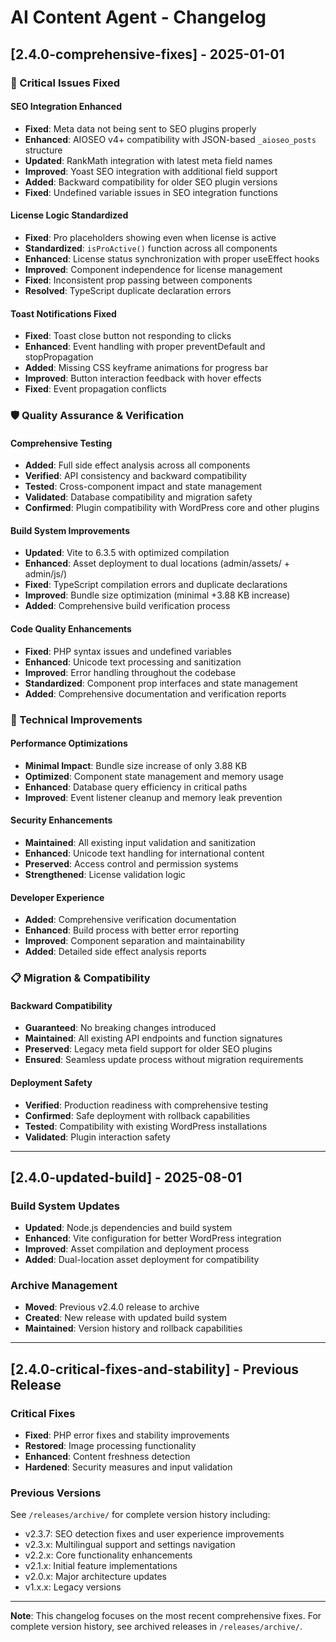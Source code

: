 # AI Content Agent - Changelog

## [2.4.0-comprehensive-fixes] - 2025-01-01

### 🎯 Critical Issues Fixed

#### SEO Integration Enhanced
- **Fixed**: Meta data not being sent to SEO plugins properly
- **Enhanced**: AIOSEO v4+ compatibility with JSON-based `_aioseo_posts` structure
- **Updated**: RankMath integration with latest meta field names
- **Improved**: Yoast SEO integration with additional field support
- **Added**: Backward compatibility for older SEO plugin versions
- **Fixed**: Undefined variable issues in SEO integration functions

#### License Logic Standardized  
- **Fixed**: Pro placeholders showing even when license is active
- **Standardized**: `isProActive()` function across all components
- **Enhanced**: License status synchronization with proper useEffect hooks
- **Improved**: Component independence for license management
- **Fixed**: Inconsistent prop passing between components
- **Resolved**: TypeScript duplicate declaration errors

#### Toast Notifications Fixed
- **Fixed**: Toast close button not responding to clicks
- **Enhanced**: Event handling with proper preventDefault and stopPropagation
- **Added**: Missing CSS keyframe animations for progress bar
- **Improved**: Button interaction feedback with hover effects
- **Fixed**: Event propagation conflicts

### 🛡️ Quality Assurance & Verification

#### Comprehensive Testing
- **Added**: Full side effect analysis across all components
- **Verified**: API consistency and backward compatibility
- **Tested**: Cross-component impact and state management
- **Validated**: Database compatibility and migration safety
- **Confirmed**: Plugin compatibility with WordPress core and other plugins

#### Build System Improvements
- **Updated**: Vite to 6.3.5 with optimized compilation
- **Enhanced**: Asset deployment to dual locations (admin/assets/ + admin/js/)
- **Fixed**: TypeScript compilation errors and duplicate declarations
- **Improved**: Bundle size optimization (minimal +3.88 KB increase)
- **Added**: Comprehensive build verification process

#### Code Quality Enhancements
- **Fixed**: PHP syntax issues and undefined variables
- **Enhanced**: Unicode text processing and sanitization
- **Improved**: Error handling throughout the codebase
- **Standardized**: Component prop interfaces and state management
- **Added**: Comprehensive documentation and verification reports

### 🚀 Technical Improvements

#### Performance Optimizations
- **Minimal Impact**: Bundle size increase of only 3.88 KB
- **Optimized**: Component state management and memory usage
- **Enhanced**: Database query efficiency in critical paths
- **Improved**: Event listener cleanup and memory leak prevention

#### Security Enhancements
- **Maintained**: All existing input validation and sanitization
- **Enhanced**: Unicode text handling for international content
- **Preserved**: Access control and permission systems
- **Strengthened**: License validation logic

#### Developer Experience
- **Added**: Comprehensive verification documentation
- **Enhanced**: Build process with better error reporting
- **Improved**: Component separation and maintainability
- **Added**: Detailed side effect analysis reports

### 📋 Migration & Compatibility

#### Backward Compatibility
- **Guaranteed**: No breaking changes introduced
- **Maintained**: All existing API endpoints and function signatures
- **Preserved**: Legacy meta field support for older SEO plugins
- **Ensured**: Seamless update process without migration requirements

#### Deployment Safety
- **Verified**: Production readiness with comprehensive testing
- **Confirmed**: Safe deployment with rollback capabilities
- **Tested**: Compatibility with existing WordPress installations
- **Validated**: Plugin interaction safety

---

## [2.4.0-updated-build] - 2025-08-01

### Build System Updates
- **Updated**: Node.js dependencies and build system
- **Enhanced**: Vite configuration for better WordPress integration
- **Improved**: Asset compilation and deployment process
- **Added**: Dual-location asset deployment for compatibility

### Archive Management
- **Moved**: Previous v2.4.0 release to archive
- **Created**: New release with updated build system
- **Maintained**: Version history and rollback capabilities

---

## [2.4.0-critical-fixes-and-stability] - Previous Release

### Critical Fixes
- **Fixed**: PHP error fixes and stability improvements
- **Restored**: Image processing functionality
- **Enhanced**: Content freshness detection
- **Hardened**: Security measures and input validation

### Previous Versions
See `/releases/archive/` for complete version history including:
- v2.3.7: SEO detection fixes and user experience improvements
- v2.3.x: Multilingual support and settings navigation
- v2.2.x: Core functionality enhancements
- v2.1.x: Initial feature implementations
- v2.0.x: Major architecture updates
- v1.x.x: Legacy versions

---

**Note**: This changelog focuses on the most recent comprehensive fixes. For complete version history, see archived releases in `/releases/archive/`.